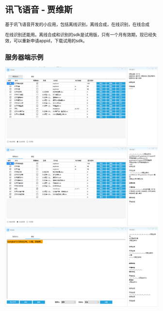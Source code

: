 # 讯飞语音 - 贾维斯
基于讯飞语音开发的小应用，包括离线识别，离线合成，在线识别，在线合成

在线识别还能用。离线合成和识别的sdk是试用版，只有一个月有效期，现已经失效，可以重新申请appid，下载试用的sdk。

## 服务器端示例
![image](image/1.png)
![image](image/2.png)
![image](image/3.png)
